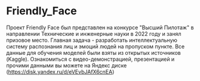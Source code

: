 # Friendly_Face
Проект Friendly Face был представлен на конкурсе "Высший Пилотаж" в направлении Технические и инженерные науки в 2022 году и занял призовое место. Главная задача - разработать интеллектуальную систему распознания лиц и эмоций людей на пропуском пункте. Все данные для обучения моделей были взяты из открытых источников (Kaggle). Ознакомиться с видео-демонстрацией, презентацией и прочими данными вы можете на Яндекс диске (https://disk.yandex.ru/d/eVEvbJAfX6cnEA)
